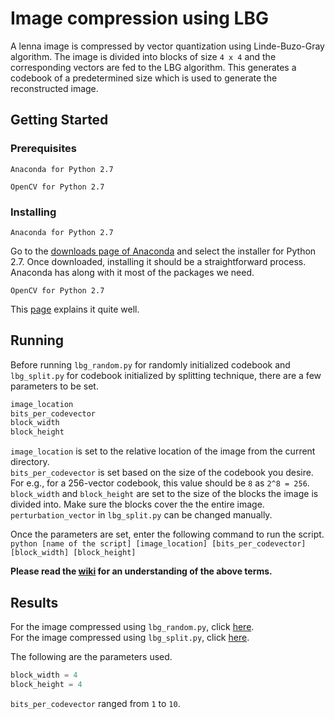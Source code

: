 # Image compression using LBG
A lenna image is compressed by vector quantization using Linde-Buzo-Gray algorithm. The image is divided into blocks of size `4 x 4` and the corresponding vectors are fed to the LBG algorithm. This generates a codebook of a predetermined size which is used to generate the reconstructed image.  
## Getting Started
### Prerequisites
```
Anaconda for Python 2.7
```
```
OpenCV for Python 2.7
```
### Installing
```
Anaconda for Python 2.7
```
Go to the [downloads page of Anaconda](https://www.anaconda.com/download/) and select the installer for Python 2.7. Once downloaded, installing it should be a straightforward process. Anaconda has along with it most of the packages we need.  
```
OpenCV for Python 2.7
```
This [page](https://docs.opencv.org/3.0-beta/doc/py_tutorials/py_setup/py_setup_in_windows/py_setup_in_windows.html) explains it quite well.  
## Running
Before running `lbg_random.py` for randomly initialized codebook and `lbg_split.py` for codebook initialized by splitting technique, there are a few parameters to be set.  
```python
image_location
bits_per_codevector
block_width
block_height
```  
`image_location` is set to the relative location of the image from the current directory.  
`bits_per_codevector` is set based on the size of the codebook you desire. For e.g., for a 256-vector codebook, this value should be `8` as `2^8 = 256`.  
`block_width` and `block_height` are set to the size of the blocks the image is divided into. Make sure the blocks cover the the entire image.  
`perturbation_vector` in `lbg_split.py` can be changed manually.  

Once the parameters are set, enter the following command to run the script.  
`python [name of the script] [image_location] [bits_per_codevector] [block_width] [block_height]`

**Please read the [wiki](https://github.com/droidadroit/LBG/wiki/LBG) for an understanding of the above terms.**  
## Results
For the image compressed using `lbg_random.py`, click [here](https://github.com/droidadroit/LBG/tree/master/Results/lbg_random).  
For the image compressed using `lbg_split.py`, click [here](https://github.com/droidadroit/LBG/tree/master/Results/lbg_split).  

The following are the parameters used.  
```python
block_width = 4
block_height = 4
```
`bits_per_codevector` ranged from `1` to `10`.



